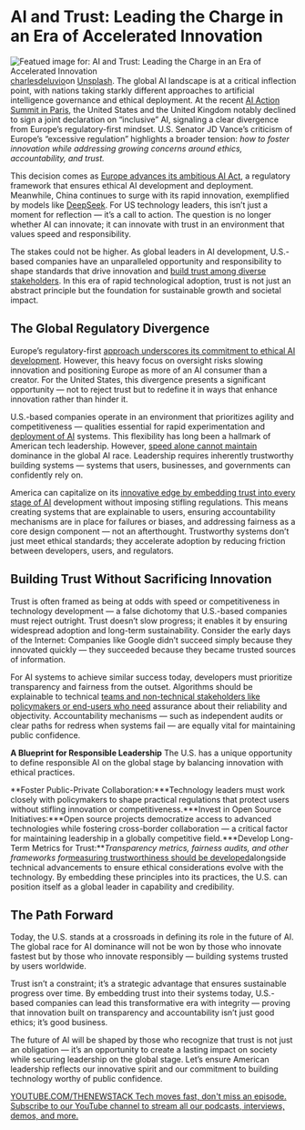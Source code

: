 # AI and Trust: Leading the Charge in an Era of Accelerated Innovation
![Featued image for: AI and Trust: Leading the Charge in an Era of Accelerated Innovation](https://cdn.thenewstack.io/media/2025/03/2b08068a-charlesdeluvio-pjah2ax4uwk-unsplash-1-1024x683.jpg)
[charlesdeluvio](https://unsplash.com/@charlesdeluvio?utm_content=creditCopyText&utm_medium=referral&utm_source=unsplash)on
[Unsplash](https://unsplash.com/photos/person-facing-computer-desktop-pjAH2Ax4uWk?utm_content=creditCopyText&utm_medium=referral&utm_source=unsplash).
The global AI landscape is at a critical inflection point, with nations taking starkly different approaches to artificial intelligence governance and ethical deployment. At the recent [AI Action Summit in Paris](https://www.elysee.fr/en/sommet-pour-l-action-sur-l-ia), the United States and the United Kingdom notably declined to sign a joint declaration on “inclusive” AI, signaling a clear divergence from Europe’s regulatory-first mindset. U.S. Senator JD Vance’s criticism of Europe’s “excessive regulation” highlights a broader tension: *how to foster innovation while addressing growing concerns around ethics, accountability, and trust.*

This decision comes as [Europe advances its ambitious AI Act](https://digital-strategy.ec.europa.eu/en/policies/european-approach-artificial-intelligence), a regulatory framework that ensures ethical AI development and deployment. Meanwhile, China continues to surge with its rapid innovation, exemplified by models like [DeepSeek](https://www.deepseek.com/). For US technology leaders, this isn’t just a moment for reflection — it’s a call to action. The question is no longer whether AI can innovate; it can innovate with trust in an environment that values speed and responsibility.

The stakes could not be higher. As global leaders in AI development, U.S.-based companies have an unparalleled opportunity and responsibility to shape standards that drive innovation and [build trust among diverse stakeholders](https://thenewstack.io/building-trust-among-teams-with-cloud-native-data-protection/). In this era of rapid technological adoption, trust is not just an abstract principle but the foundation for sustainable growth and societal impact.

## The Global Regulatory Divergence
Europe’s regulatory-first [approach underscores its commitment to ethical AI development](https://thenewstack.io/ai21-labs-bets-on-accuracy-develops-approach-for-factual-ai/). However, this heavy focus on oversight risks slowing innovation and positioning Europe as more of an AI consumer than a creator. For the United States, this divergence presents a significant opportunity — not to reject trust but to redefine it in ways that enhance innovation rather than hinder it.

U.S.-based companies operate in an environment that prioritizes agility and competitiveness — qualities essential for rapid experimentation and [deployment of AI](https://thenewstack.io/new-ai-pcs-let-businesses-deploy-low-cost-private-and-secure-ai-systems/) systems. This flexibility has long been a hallmark of American tech leadership. However, [speed alone cannot maintain](https://thenewstack.io/open-source-vulnerabilities-how-to-maintain-speed-security/) dominance in the global AI race. Leadership requires inherently trustworthy building systems — systems that users, businesses, and governments can confidently rely on.

America can capitalize on its [innovative edge by embedding trust into every stage of AI](https://thenewstack.io/empowering-developers-is-critical-to-drive-ai-innovation/) development without imposing stifling regulations. This means creating systems that are explainable to users, ensuring accountability mechanisms are in place for failures or biases, and addressing fairness as a core design component — not an afterthought. Trustworthy systems don’t just meet ethical standards; they accelerate adoption by reducing friction between developers, users, and regulators.

## Building Trust Without Sacrificing Innovation
Trust is often framed as being at odds with speed or competitiveness in technology development — a false dichotomy that U.S.-based companies must reject outright. Trust doesn’t slow progress; it enables it by ensuring widespread adoption and long-term sustainability. Consider the early days of the Internet: Companies like Google didn’t succeed simply because they innovated quickly — they succeeded because they became trusted sources of information.

For AI systems to achieve similar success today, developers must prioritize transparency and fairness from the outset. Algorithms should be explainable to technical [teams and non-technical stakeholders like policymakers or end-users who need](https://thenewstack.io/why-successful-platform-engineering-teams-need-a-product-manager/) assurance about their reliability and objectivity. Accountability mechanisms — such as independent audits or clear paths for redress when systems fail — are equally vital for maintaining public confidence.

**A Blueprint for Responsible Leadership**
The U.S. has a unique opportunity to define responsible AI on the global stage by balancing innovation with ethical practices.

**Foster Public-Private Collaboration:***Technology leaders must work closely with policymakers to shape practical regulations that protect users without stifling innovation or competitiveness.***Invest in Open Source Initiatives:***Open source projects democratize access to advanced technologies while fostering cross-border collaboration — a critical factor for maintaining leadership in a globally competitive field.***Develop Long-Term Metrics for Trust:***Transparency metrics, fairness audits, and other frameworks for*[measuring trustworthiness should be developed](https://thenewstack.io/measuring-developer-productivity-whos-winning-the-debate/)alongside technical advancements to ensure ethical considerations evolve with the technology.
By embedding these principles into its practices, the U.S. can position itself as a global leader in capability and credibility.

## The Path Forward
Today, the U.S. stands at a crossroads in defining its role in the future of AI. The global race for AI dominance will not be won by those who innovate fastest but by those who innovate responsibly — building systems trusted by users worldwide.

Trust isn’t a constraint; it’s a strategic advantage that ensures sustainable progress over time. By embedding trust into their systems today, U.S.-based companies can lead this transformative era with integrity — proving that innovation built on transparency and accountability isn’t just good ethics; it’s good business.

The future of AI will be shaped by those who recognize that trust is not just an obligation — it’s an opportunity to create a lasting impact on society while securing leadership on the global stage. Let’s ensure American leadership reflects our innovative spirit and our commitment to building technology worthy of public confidence.

[
YOUTUBE.COM/THENEWSTACK
Tech moves fast, don't miss an episode. Subscribe to our YouTube
channel to stream all our podcasts, interviews, demos, and more.
](https://youtube.com/thenewstack?sub_confirmation=1)